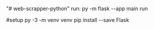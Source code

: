 "# web-scrapper-python" 
run: py -m flask --app main run 

#setup
py -3 -m venv venv
pip install --save Flask
